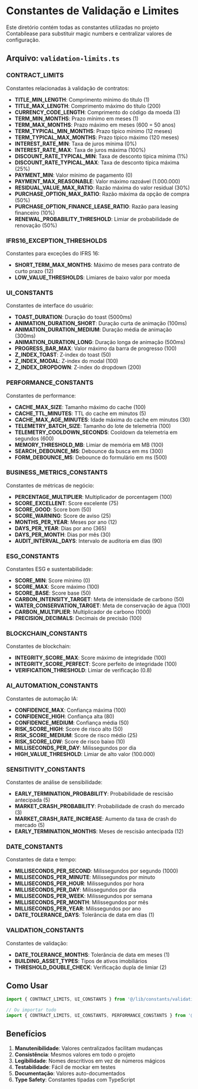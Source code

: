 # Constantes de Validação e Limites

Este diretório contém todas as constantes utilizadas no projeto Contabilease para substituir magic numbers e centralizar valores de configuração.

## Arquivo: `validation-limits.ts`

### CONTRACT_LIMITS
Constantes relacionadas à validação de contratos:
- **TITLE_MIN_LENGTH**: Comprimento mínimo do título (1)
- **TITLE_MAX_LENGTH**: Comprimento máximo do título (200)
- **CURRENCY_CODE_LENGTH**: Comprimento do código da moeda (3)
- **TERM_MIN_MONTHS**: Prazo mínimo em meses (1)
- **TERM_MAX_MONTHS**: Prazo máximo em meses (600 = 50 anos)
- **TERM_TYPICAL_MIN_MONTHS**: Prazo típico mínimo (12 meses)
- **TERM_TYPICAL_MAX_MONTHS**: Prazo típico máximo (120 meses)
- **INTEREST_RATE_MIN**: Taxa de juros mínima (0%)
- **INTEREST_RATE_MAX**: Taxa de juros máxima (100%)
- **DISCOUNT_RATE_TYPICAL_MIN**: Taxa de desconto típica mínima (1%)
- **DISCOUNT_RATE_TYPICAL_MAX**: Taxa de desconto típica máxima (25%)
- **PAYMENT_MIN**: Valor mínimo de pagamento (0)
- **PAYMENT_MAX_REASONABLE**: Valor máximo razoável (1.000.000)
- **RESIDUAL_VALUE_MAX_RATIO**: Razão máxima do valor residual (30%)
- **PURCHASE_OPTION_MAX_RATIO**: Razão máxima da opção de compra (50%)
- **PURCHASE_OPTION_FINANCE_LEASE_RATIO**: Razão para leasing financeiro (10%)
- **RENEWAL_PROBABILITY_THRESHOLD**: Limiar de probabilidade de renovação (50%)

### IFRS16_EXCEPTION_THRESHOLDS
Constantes para exceções do IFRS 16:
- **SHORT_TERM_MAX_MONTHS**: Máximo de meses para contrato de curto prazo (12)
- **LOW_VALUE_THRESHOLDS**: Limiares de baixo valor por moeda

### UI_CONSTANTS
Constantes de interface do usuário:
- **TOAST_DURATION**: Duração do toast (5000ms)
- **ANIMATION_DURATION_SHORT**: Duração curta de animação (100ms)
- **ANIMATION_DURATION_MEDIUM**: Duração média de animação (300ms)
- **ANIMATION_DURATION_LONG**: Duração longa de animação (500ms)
- **PROGRESS_BAR_MAX**: Valor máximo da barra de progresso (100)
- **Z_INDEX_TOAST**: Z-index do toast (50)
- **Z_INDEX_MODAL**: Z-index do modal (100)
- **Z_INDEX_DROPDOWN**: Z-index do dropdown (200)

### PERFORMANCE_CONSTANTS
Constantes de performance:
- **CACHE_MAX_SIZE**: Tamanho máximo do cache (100)
- **CACHE_TTL_MINUTES**: TTL do cache em minutos (5)
- **CACHE_MAX_AGE_MINUTES**: Idade máxima do cache em minutos (30)
- **TELEMETRY_BATCH_SIZE**: Tamanho do lote de telemetria (100)
- **TELEMETRY_COOLDOWN_SECONDS**: Cooldown da telemetria em segundos (600)
- **MEMORY_THRESHOLD_MB**: Limiar de memória em MB (100)
- **SEARCH_DEBOUNCE_MS**: Debounce da busca em ms (300)
- **FORM_DEBOUNCE_MS**: Debounce do formulário em ms (500)

### BUSINESS_METRICS_CONSTANTS
Constantes de métricas de negócio:
- **PERCENTAGE_MULTIPLIER**: Multiplicador de porcentagem (100)
- **SCORE_EXCELLENT**: Score excelente (75)
- **SCORE_GOOD**: Score bom (50)
- **SCORE_WARNING**: Score de aviso (25)
- **MONTHS_PER_YEAR**: Meses por ano (12)
- **DAYS_PER_YEAR**: Dias por ano (365)
- **DAYS_PER_MONTH**: Dias por mês (30)
- **AUDIT_INTERVAL_DAYS**: Intervalo de auditoria em dias (90)

### ESG_CONSTANTS
Constantes ESG e sustentabilidade:
- **SCORE_MIN**: Score mínimo (0)
- **SCORE_MAX**: Score máximo (100)
- **SCORE_BASE**: Score base (50)
- **CARBON_INTENSITY_TARGET**: Meta de intensidade de carbono (50)
- **WATER_CONSERVATION_TARGET**: Meta de conservação de água (100)
- **CARBON_MULTIPLIER**: Multiplicador de carbono (1000)
- **PRECISION_DECIMALS**: Decimais de precisão (100)

### BLOCKCHAIN_CONSTANTS
Constantes de blockchain:
- **INTEGRITY_SCORE_MAX**: Score máximo de integridade (100)
- **INTEGRITY_SCORE_PERFECT**: Score perfeito de integridade (100)
- **VERIFICATION_THRESHOLD**: Limiar de verificação (0.8)

### AI_AUTOMATION_CONSTANTS
Constantes de automação IA:
- **CONFIDENCE_MAX**: Confiança máxima (100)
- **CONFIDENCE_HIGH**: Confiança alta (80)
- **CONFIDENCE_MEDIUM**: Confiança média (50)
- **RISK_SCORE_HIGH**: Score de risco alto (50)
- **RISK_SCORE_MEDIUM**: Score de risco médio (25)
- **RISK_SCORE_LOW**: Score de risco baixo (10)
- **MILLISECONDS_PER_DAY**: Milissegundos por dia
- **HIGH_VALUE_THRESHOLD**: Limiar de alto valor (100.000)

### SENSITIVITY_CONSTANTS
Constantes de análise de sensibilidade:
- **EARLY_TERMINATION_PROBABILITY**: Probabilidade de rescisão antecipada (5)
- **MARKET_CRASH_PROBABILITY**: Probabilidade de crash do mercado (3)
- **MARKET_CRASH_RATE_INCREASE**: Aumento da taxa de crash do mercado (5)
- **EARLY_TERMINATION_MONTHS**: Meses de rescisão antecipada (12)

### DATE_CONSTANTS
Constantes de data e tempo:
- **MILLISECONDS_PER_SECOND**: Milissegundos por segundo (1000)
- **MILLISECONDS_PER_MINUTE**: Milissegundos por minuto
- **MILLISECONDS_PER_HOUR**: Milissegundos por hora
- **MILLISECONDS_PER_DAY**: Milissegundos por dia
- **MILLISECONDS_PER_WEEK**: Milissegundos por semana
- **MILLISECONDS_PER_MONTH**: Milissegundos por mês
- **MILLISECONDS_PER_YEAR**: Milissegundos por ano
- **DATE_TOLERANCE_DAYS**: Tolerância de data em dias (1)

### VALIDATION_CONSTANTS
Constantes de validação:
- **DATE_TOLERANCE_MONTHS**: Tolerância de data em meses (1)
- **BUILDING_ASSET_TYPES**: Tipos de ativos imobiliários
- **THRESHOLD_DOUBLE_CHECK**: Verificação dupla de limiar (2)

## Como Usar

```typescript
import { CONTRACT_LIMITS, UI_CONSTANTS } from '@/lib/constants/validation-limits';

// Ou importar tudo
import { CONTRACT_LIMITS, UI_CONSTANTS, PERFORMANCE_CONSTANTS } from '@/lib/constants';
```

## Benefícios

1. **Manutenibilidade**: Valores centralizados facilitam mudanças
2. **Consistência**: Mesmos valores em todo o projeto
3. **Legibilidade**: Nomes descritivos em vez de números mágicos
4. **Testabilidade**: Fácil de mockar em testes
5. **Documentação**: Valores auto-documentados
6. **Type Safety**: Constantes tipadas com TypeScript

